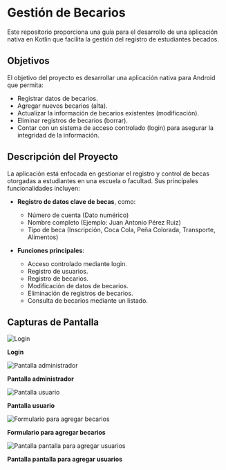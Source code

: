 # Gestión de Becarios

Este repositorio proporciona una guía para el desarrollo de una aplicación nativa en Kotlin que facilita la gestión del registro de estudiantes becados. 

## Objetivos

El objetivo del proyecto es desarrollar una aplicación nativa para Android que permita:

- Registrar datos de becarios.
- Agregar nuevos becarios (alta).
- Actualizar la información de becarios existentes (modificación).
- Eliminar registros de becarios (borrar).
- Contar con un sistema de acceso controlado (login) para asegurar la integridad de la información.

## Descripción del Proyecto

La aplicación está enfocada en gestionar el registro y control de becas otorgadas a estudiantes en una escuela o facultad. Sus principales funcionalidades incluyen:

- **Registro de datos clave de becas**, como:
  - Número de cuenta (Dato numérico)
  - Nombre completo (Ejemplo: Juan Antonio Pérez Ruiz)
  - Tipo de beca (Inscripción, Coca Cola, Peña Colorada, Transporte, Alimentos)

- **Funciones principales**:
  - Acceso controlado mediante login.
  - Registro de usuarios.
  - Registro de becarios.
  - Modificación de datos de becarios.
  - Eliminación de registros de becarios.
  - Consulta de becarios mediante un listado.

## Capturas de Pantalla

<img src="capuras_de_pantalla/login.jpg" alt="Login" style="max-width: 300px;"/>
<p><strong>Login</strong></p>

<img src="capuras_de_pantalla/pantalla_usuarios.jpg" alt="Pantalla administrador" style="max-width: 300px;"/>
<p><strong>Pantalla administrador</strong></p>

<img src="capuras_de_pantalla/pantalla_becarios.jpg" alt="Pantalla usuario" style="max-width: 300px;"/>
<p><strong>Pantalla usuario</strong></p>

<img src="capuras_de_pantalla/formulario_agregar_becario.jpg" alt="Formulario para agregar becarios" style="max-width: 300px;"/>
<p><strong>Formulario para agregar becarios</strong></p>

<img src="capuras_de_pantalla/formulario_agregar_usuario.jpg" alt="Pantalla pantalla para agregar usuarios" style="max-width: 300px;"/>
<p><strong>Pantalla pantalla para agregar usuarios</strong></p>

